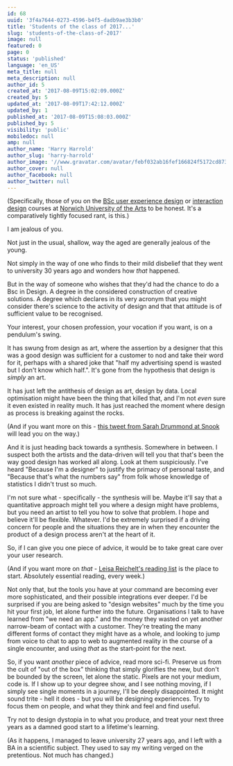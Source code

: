 ```yaml
---
id: 68
uuid: '3f4a7644-0273-4596-b4f5-dadb9ae3b3b0'
title: 'Students of the class of 2017...'
slug: 'students-of-the-class-of-2017'
image: null
featured: 0
page: 0
status: 'published'
language: 'en_US'
meta_title: null
meta_description: null
author_id: 5
created_at: '2017-08-09T15:02:09.000Z'
created_by: 5
updated_at: '2017-08-09T17:42:12.000Z'
updated_by: 1
published_at: '2017-08-09T15:08:03.000Z'
published_by: 5
visibility: 'public'
mobiledoc: null
amp: null
author_name: 'Harry Harrold'
author_slug: 'harry-harrold'
author_image: '//www.gravatar.com/avatar/febf032ab16fef166824f5172cd87393?s=250&d=mm&r=x'
author_cover: null
author_facebook: null
author_twitter: null
---
```


(Specifically, those of you on the [BSc user experience design](http://www.nua.ac.uk/bsc-user-experience-design/) or [interaction design](http://www.nua.ac.uk/bsc-interaction-design/) courses at [Norwich University of the Arts](http://www.nua.ac.uk/) to be honest. It's a comparatively tightly focused rant, is this.)

I am jealous of you.

Not just in the usual, shallow, way the aged are generally jealous of the young.

Not simply in the way of one who finds to their mild disbelief that they went to university 30 years ago and wonders how _that_ happened.

But in the way of someone who wishes that they'd had the chance to do a Bsc in Design. A degree in the considered construction of creative solutions. A degree which declares in its very acronym that you might consider there's science to the activity of design and that that attitude is of sufficient value to be recognised.

Your interest, your chosen profession, your vocation if you want, is on a pendulum's swing.

It has swung from design as art, where the assertion by a designer that this was a good design was sufficient for a customer to nod and take their word for it, perhaps with a shared joke that "half my advertising spend is wasted but I don't know which half.". It's gone from the hypothesis that design is _simply_ an art.

It has just left the antithesis of design as art, design by data. Local optimisation might have been the thing that killed that, and I'm not _even_ sure it even existed in reality much. It has just reached the moment where design as process is breaking against the rocks.

(And if you want more on this - [this tweet from Sarah Drummond at Snook](https://twitter.com/rufflemuffin/status/887071723367145472) will lead you on the way.)

And it is just heading back towards a synthesis. Somewhere in between. I suspect both the artists and the data-driven will tell you that that's been the way good design has worked all along. Look at them suspiciously. I've heard "Because I'm a designer" to justify the primacy of personal taste, and "Because that's what the numbers say" from folk whose knowledge of statistics I didn't trust so much.

I'm not sure what - specifically - the synthesis will be. Maybe it'll say that a quantitative approach might tell you where a design might have problems, but you need an artist to tell you how to solve that problem. I hope and believe it'll be flexible. Whatever. I'd be extremely surprised if a driving concern for people and the situations they are in when they encounter the product of a design process aren't at the heart of it.

So, if I can give you one piece of advice, it would be to take great care over your user research.

(And if you want more on _that_ - [Leisa Reichelt's reading list](http://tinyletter.com/leisa) is the place to start. Absolutely essential reading, every week.)

Not only that, but the tools you have at your command are becoming ever more sophisticated, and their possible integrations ever deeper. I'd be surprised if you are being asked to "design websites" much by the time you hit your first job, let alone further into the future. Organisations I talk to have learned from "we need an app." and the money they wasted on yet another narrow-beam of contact with a customer. They're treating the many different forms of contact they might have as a whole, and looking to jump from voice to chat to app to web to augmented reality in the course of a single encounter, and using _that_ as the start-point for the next.

So, if you want _another_ piece of advice, read more sci-fi. Preserve us from the cult of "out of the box" thinking that simply glorifies the new, but don't be bounded by the screen, let alone the static. Pixels are not your medium, code is. If I show up to your degree show, and I see nothing moving, if I simply see single moments in a journey, I'll be deeply disappointed. It might sound trite - hell it does - but you will be designing experiences. Try to focus them on people, and what they think and feel and find useful.

Try not to design dystopia in to what you produce, and treat your next three years as a damned good start to a lifetime's learning.

(As it happens, I managed to leave university 27 years ago, and I left with a BA in a scientific subject. They used to say my writing verged on the pretentious. Not much has changed.)
